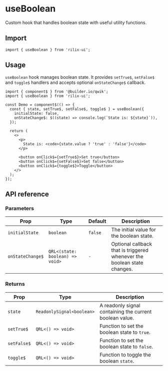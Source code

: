 # useBoolean

Custom hook that handles boolean state with useful utility functions.

## Import

```tsx
import { useBoolean } from 'rilix-ui';
```

## Usage

`useBoolean` hook manages boolean state. It provides `setTrue$`, `setFalse$` and `toggle$` handlers and accepts optional `onStateChange$` callback.

```tsx
import { component$ } from '@builder.io/qwik';
import { useBoolean } from 'rilix-ui';

const Demo = component$(() => {
  const { state, setTrue$, setFalse$, toggle$ } = useBoolean({
    initialState: false,
    onStateChange$: $((state) => console.log(`State is: ${state}`)),
  });

  return (
    <>
      <p>
        State is: <code>{state.value ? 'true' : 'false'}</code>
      </p>

      <button onClick$={setTrue$}>Set true</button>
      <button onClick$={setFalse$}>Set false</button>
      <button onClick$={toggle$}>Toggle</button>
    </>
  );
});
```

## API reference

### Parameters

| Prop             | Type                            | Default | Description                                                             |
| ---------------- | ------------------------------- | ------- | ----------------------------------------------------------------------- |
| `initialState`   | `boolean`                       | `false` | The initial value for the boolean state.                                |
| `onStateChange$` | `QRL<(state: boolean) => void>` | `-`     | Optional callback that is triggered whenever the boolean state changes. |

### Returns

| Prop        | Type                      | Description                                             |
| ----------- | ------------------------- | ------------------------------------------------------- |
| `state`     | `ReadonlySignal<boolean>` | A readonly signal containing the current boolean value. |
| `setTrue$`  | `QRL<() => void>`         | Function to set the boolean state to `true`.            |
| `setFalse$` | `QRL<() => void>`         | Function to set the boolean state to `false`.           |
| `toggle$`   | `QRL<() => void>`         | Function to toggle the boolean `state`.                 |
